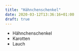 ```yaml
---
title: "Hähnchenschenkel"
date: 2020-03-12T13:36:16+01:00
draft: true
---
```


- Hähnchenschenkel
- Karotten
- Lauch